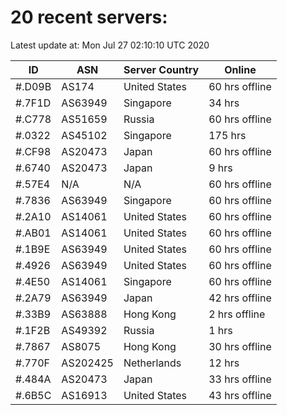 # 20 recent servers:

Latest update at: Mon Jul 27 02:10:10 UTC 2020

| ID | ASN | Server Country | Online |
| -- | --- | -------------- | ------ |
| #.D09B | AS174 | United States | 60 hrs offline |
| #.7F1D | AS63949 | Singapore | 34 hrs |
| #.C778 | AS51659 | Russia | 60 hrs offline |
| #.0322 | AS45102 | Singapore | 175 hrs |
| #.CF98 | AS20473 | Japan | 60 hrs offline |
| #.6740 | AS20473 | Japan | 9 hrs |
| #.57E4 | N/A | N/A | 60 hrs offline |
| #.7836 | AS63949 | Singapore | 60 hrs offline |
| #.2A10 | AS14061 | United States | 60 hrs offline |
| #.AB01 | AS14061 | United States | 60 hrs offline |
| #.1B9E | AS63949 | United States | 60 hrs offline |
| #.4926 | AS63949 | United States | 60 hrs offline |
| #.4E50 | AS14061 | Singapore | 60 hrs offline |
| #.2A79 | AS63949 | Japan | 42 hrs offline |
| #.33B9 | AS63888 | Hong Kong | 2 hrs offline |
| #.1F2B | AS49392 | Russia | 1 hrs |
| #.7867 | AS8075 | Hong Kong | 30 hrs offline |
| #.770F | AS202425 | Netherlands | 12 hrs |
| #.484A | AS20473 | Japan | 33 hrs offline |
| #.6B5C | AS16913 | United States | 43 hrs offline |

